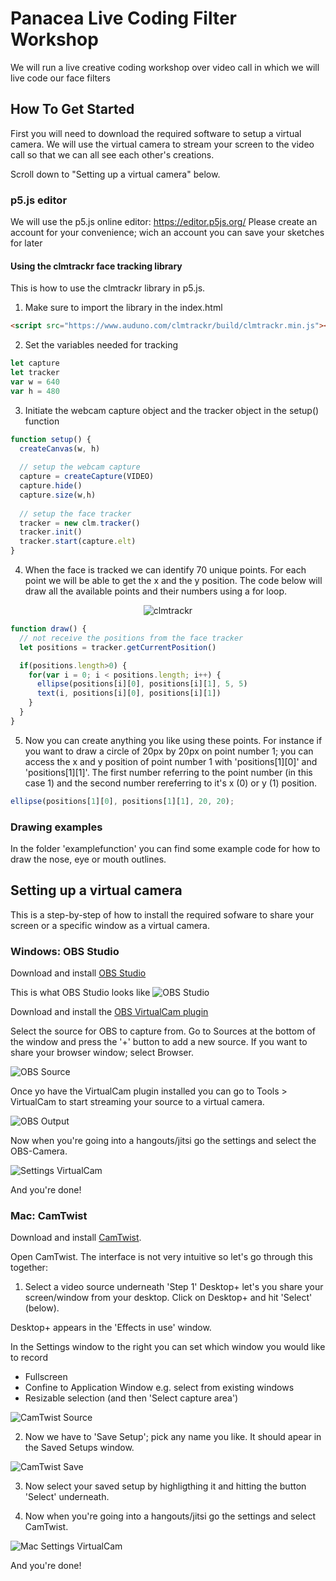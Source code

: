 # Panacea Live Coding Filter Workshop

We will run a live creative coding workshop over video call in which we will live code our face filters 

## How To Get Started

First you will need to download the required software to setup a virtual camera. 
We will use the virtual camera to stream your screen to the video call so that we can all see each other's creations. 

Scroll down to "Setting up a virtual camera" below.


### p5.js editor

We will use the p5.js online editor: https://editor.p5js.org/
Please create an account for your convenience; wich an account you can save your sketches for later

#### Using the clmtrackr face tracking library 

This is how to use the clmtrackr library in p5.js.

1. Make sure to import the library in the index.html

```html
<script src="https://www.auduno.com/clmtrackr/build/clmtrackr.min.js"></script>
```

2. Set the variables needed for tracking

```javascript
let capture
let tracker
var w = 640
var h = 480
```

3. Initiate the webcam capture object and the tracker object in the setup() function

```javascript
function setup() {
  createCanvas(w, h)
  
  // setup the webcam capture
  capture = createCapture(VIDEO)
  capture.hide()
  capture.size(w,h)
  
  // setup the face tracker
  tracker = new clm.tracker()
  tracker.init()
  tracker.start(capture.elt)
}
```

4. When the face is tracked we can identify 70 unique points. For each point we will be able to get the x and the y position. The code below will draw all the available points and their numbers using a for loop.

<p align="center" >
  <img src="images/clmtrackr.png" alt="clmtrackr" title="clmtrackr">
</p>


```javascript
function draw() {
  // not receive the positions from the face tracker
  let positions = tracker.getCurrentPosition()

  if(positions.length>0) {
  	for(var i = 0; i < positions.length; i++) {
      ellipse(positions[i][0], positions[i][1], 5, 5)
      text(i, positions[i][0], positions[i][1])
    }
  }
}
```

5. Now you can create anything you like using these points. For instance if you want to draw a circle of 20px by 20px on point number 1; you can access the x and y position of point number 1 with 'positions[1][0]' and 'positions[1][1]'. The first number referring to the point number (in this case 1) and the second number rereferring to it's x (0) or y (1) position. 

```javascript
ellipse(positions[1][0], positions[1][1], 20, 20);
```

### Drawing examples

In the folder 'examplefunction' you can find some example code for how to draw the nose, eye or mouth outlines. 

## Setting up a virtual camera

This is a step-by-step of how to install the required sofware to share your screen or a specific window as a virtual camera. 

### Windows: OBS Studio
Download and install [OBS Studio](https://obsproject.com/download)

This is what OBS Studio looks like
![OBS Studio](images/OBSStudio.png)

Download and install the [OBS VirtualCam plugin](https://github.com/CatxFish/obs-virtual-cam/releases)

Select the source for OBS to capture from. Go to Sources at the bottom of the window and press the '+' button to add a new source. If you want to share your browser window; select Browser. 

![OBS Source](images/OBS_setsource.png)

Once yo have the VirtualCam plugin installed you can go to Tools > VirtualCam to start streaming your source to a virtual camera. 

![OBS Output](images/OBS_setoutput.png)

Now when you're going into a hangouts/jitsi go the settings and select the OBS-Camera.

![Settings VirtualCam](images/set_virtualcam.png)

And you're done!


### Mac: CamTwist
Download and install [CamTwist](http://camtwiststudio.com/).

Open CamTwist.
The interface is not very intuitive so let's go through this together:

1. Select a video source underneath 'Step 1'
Desktop+ let's you share your screen/window from your desktop. 
Click on Desktop+ and hit 'Select' (below).

Desktop+ appears in the 'Effects in use' window. 

In the Settings window to the right you can set which window you would like to record

- Fullscreen 
- Confine to Application Window e.g. select from existing windows 
- Resizable selection (and then 'Select capture area')

![CamTwist Source](images/CamTwist_select.png)

2. Now we have to 'Save Setup'; pick any name you like. It should apear in the Saved Setups window. 

![CamTwist Save](images/CamTwist_save.png)

3. Now select your saved setup by highligthing it and hitting the button 'Select' underneath. 

4. Now when you're going into a hangouts/jitsi go the settings and select CamTwist.

![Mac Settings VirtualCam](images/JitsiCamTwist.png)

And you're done!